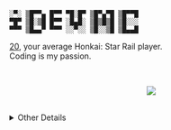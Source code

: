 
```
░▀░ ▒█▀▀▄ █▀▀ ▀█░█▀ ▒█▀▄▀█ ▒█▀▀█ 
▀█▀ ▒█░▒█ █▀▀ ░█▄█░ ▒█▒█▒█ ▒█░░░ 
▀▀▀ ▒█▄▄▀ ▀▀▀ ░░▀░░ ▒█░░▒█ ▒█▄▄█
```

[20](https://en.pronouns.page/@mick), your average Honkai: Star Rail player. <br>
Coding is my passion. 

<br>

<p align="center">
  <img src="https://lanyard-profile-readme.vercel.app/api/253287312362962946?animated=true&idleMessage=idle%20or%20offline.&hideDiscrim=true">
</p>

<br>

<details>
  <summary>Other Details</summary>

## Socials
Discord • [simplymick_](https://discord.com/users/253287312362962946) & [pinkpastel](https://discord.com/users/459598644283310081)  <br>
Website • [Mick's World](https://micks.world)                            <br>
pronouns.page • [@mick](https://en.pronouns.page/@mick)                          <br>


## Other socials
Spotify • [pz3o1ph2mkwy7haks6dmxle06](https://open.spotify.com/user/pz3o1ph2mkwy7haks6dmxle06)     <br>
Behance • [mick_](https://be.net/mick_)                                           <br>
Steam • [iMPDevMC](https://steamcommunity.com/id/impdevmc)                                      <br>

![](https://komarev.com/ghpvc/?username=iDevMC&label=%EF%B9%A43&color=ffbffb&style=for-the-badge)
</details>
